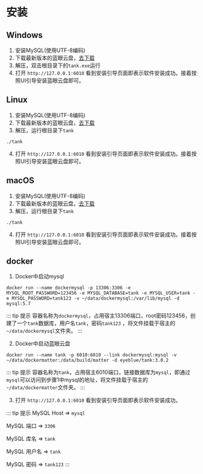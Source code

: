 # 安装


## Windows
1. 安装MySQL(使用UTF-8编码)
2. 下载最新版本的蓝眼云盘，[去下载](./download.md)
3. 解压，双击根目录下的`tank.exe`运行
4. 打开 `http://127.0.0.1:6010` 看到安装引导页面即表示软件安装成功。接着按照UI引导安装蓝眼云盘即可。


## Linux
1. 安装MySQL(使用UTF-8编码)
2. 下载最新版本的蓝眼云盘，[去下载](./download.md)
3. 解压，运行根目录下`tank`
```shell
./tank
```
4. 打开 `http://127.0.0.1:6010` 看到安装引导页面即表示软件安装成功。接着按照UI引导安装蓝眼云盘即可。

## macOS
1. 安装MySQL(使用UTF-8编码)
2. 下载最新版本的蓝眼云盘，[去下载](./download.md)
3. 解压，运行根目录下`tank`
```shell
./tank
```
4. 打开 `http://127.0.0.1:6010` 看到安装引导页面即表示软件安装成功。接着按照UI引导安装蓝眼云盘即可。

## docker


1. Docker中启动mysql
```shell
docker run --name dockermysql -p 13306:3306 -e MYSQL_ROOT_PASSWORD=123456 -e MYSQL_DATABASE=tank -e MYSQL_USER=tank -e MYSQL_PASSWORD=tank123 -v ~/data/dockermysql:/var/lib/mysql -d mysql:5.7
```
::: tip 提示
容器名称为`dockermysql`，占用宿主13306端口，root密码123456，创建了一个`tank`数据库，用户名`tank`，密码`tank123` ，将文件挂载于宿主的`~/data/dockermysql`文件夹。
:::

2. Docker中启动蓝眼云盘
```shell
docker run --name tank -p 6010:6010 --link dockermysql:mysql -v ~/data/dockermatter:/data/build/matter -d eyeblue/tank:3.0.2
```
::: tip 提示
容器名称为`tank`，占用宿主6010端口，链接数据库为`mysql`，即通过`mysql`可以访问到步骤1中mysql的地址，将文件挂载于宿主的`~/data/dockermatter`文件夹。
:::

3. 打开 `http://127.0.0.1:6010` 看到安装引导页面即表示软件安装成功。

::: tip 提示
MySQL Host => `mysql`

MySQL 端口 => `3306` 

MySQL 库名 => `tank` 

MySQL 用户名 => `tank` 

MySQL 密码 => `tank123` 
:::

